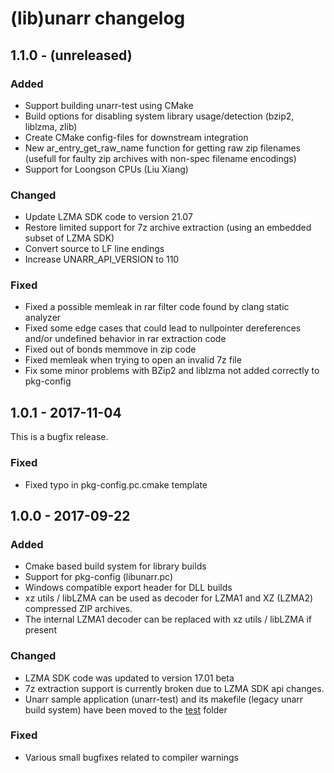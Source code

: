 # (lib)unarr changelog

## 1.1.0 - (unreleased)

### Added
* Support building unarr-test using CMake
* Build options for disabling system library usage/detection (bzip2, liblzma, zlib)
* Create CMake config-files for downstream integration
* New ar_entry_get_raw_name function for getting raw zip filenames (usefull for faulty zip archives with non-spec filename encodings)
* Support for Loongson CPUs (Liu Xiang)

### Changed
* Update LZMA SDK code to version 21.07
* Restore limited support for 7z archive extraction (using an embedded subset of LZMA SDK)
* Convert source to LF line endings
* Increase UNARR_API_VERSION to 110

### Fixed
* Fixed a possible memleak in rar filter code found by clang static analyzer
* Fixed some edge cases that could lead to nullpointer dereferences and/or undefined behavior in rar extraction code
* Fixed out of bonds memmove in zip code
* Fixed memleak when trying to open an invalid 7z file
* Fix some minor problems with BZip2 and liblzma not added correctly to pkg-config

## 1.0.1 - 2017-11-04
This is a bugfix release.

### Fixed
* Fixed typo in pkg-config.pc.cmake template

## 1.0.0 - 2017-09-22

### Added
* Cmake based build system for library builds
* Support for pkg-config (libunarr.pc)
* Windows compatible export header for DLL builds
* xz utils / libLZMA can be used as decoder for LZMA1 and XZ (LZMA2) compressed
ZIP archives.
* The internal LZMA1 decoder can be replaced with xz utils / libLZMA if present

### Changed
* LZMA SDK code was updated to version 17.01 beta
* 7z extraction support is currently broken due to LZMA SDK api changes.
* Unarr sample application (unarr-test) and its makefile (legacy unarr build system) have been moved to the [test](test) folder

### Fixed
* Various small bugfixes related to compiler warnings
